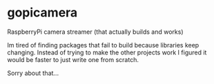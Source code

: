 # gopicamera
RaspberryPi camera streamer (that actually builds and works)

Im tired of finding packages that fail to build because libraries keep changing. 
Instead of trying to make the other projects work I figured it would be faster to just write one from scratch.  

Sorry about that...
